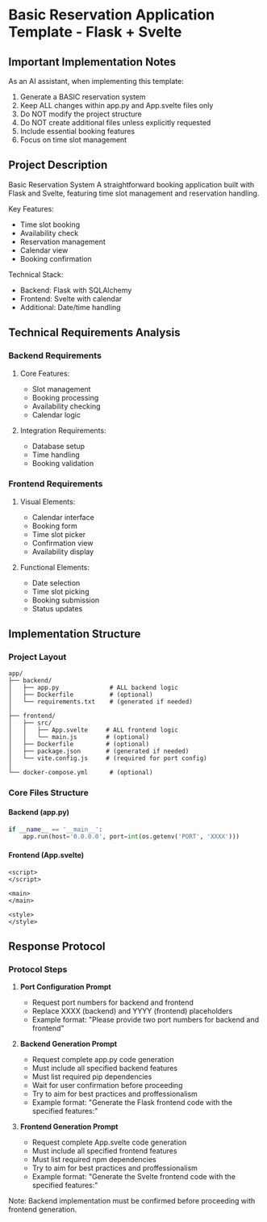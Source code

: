# Basic Reservation Application Template - Flask + Svelte

## Important Implementation Notes

As an AI assistant, when implementing this template:
1. Generate a BASIC reservation system
2. Keep ALL changes within app.py and App.svelte files only
3. Do NOT modify the project structure
4. Do NOT create additional files unless explicitly requested
5. Include essential booking features
6. Focus on time slot management

## Project Description

Basic Reservation System
A straightforward booking application built with Flask and Svelte, featuring time slot management and reservation handling.

Key Features:
- Time slot booking
- Availability check
- Reservation management
- Calendar view
- Booking confirmation

Technical Stack:
- Backend: Flask with SQLAlchemy
- Frontend: Svelte with calendar
- Additional: Date/time handling

## Technical Requirements Analysis

### Backend Requirements
1. Core Features:
   - Slot management
   - Booking processing
   - Availability checking
   - Calendar logic

2. Integration Requirements:
   - Database setup
   - Time handling
   - Booking validation

### Frontend Requirements
1. Visual Elements:
   - Calendar interface
   - Booking form
   - Time slot picker
   - Confirmation view
   - Availability display

2. Functional Elements:
   - Date selection
   - Time slot picking
   - Booking submission
   - Status updates

## Implementation Structure

### Project Layout
```plaintext
app/
├── backend/
│   ├── app.py              # ALL backend logic
│   ├── Dockerfile          # (optional)
│   └── requirements.txt    # (generated if needed)
│
├── frontend/
│   ├── src/
│   │   ├── App.svelte     # ALL frontend logic
│   │   └── main.js        # (optional)
│   ├── Dockerfile         # (optional)
│   ├── package.json       # (generated if needed)
│   └── vite.config.js     # (required for port config)
│
└── docker-compose.yml      # (optional)
```

### Core Files Structure

#### Backend (app.py)
```python
if __name__ == '__main__':
    app.run(host='0.0.0.0', port=int(os.getenv('PORT', 'XXXX')))
```

#### Frontend (App.svelte)
```svelte
<script>
</script>

<main>
</main>

<style>
</style>
```

## Response Protocol

### Protocol Steps

1. **Port Configuration Prompt**
   - Request port numbers for backend and frontend
   - Replace XXXX (backend) and YYYY (frontend) placeholders
   - Example format: "Please provide two port numbers for backend and frontend"

2. **Backend Generation Prompt**
   - Request complete app.py code generation
   - Must include all specified backend features
   - Must list required pip dependencies
   - Wait for user confirmation before proceeding
   - Try to aim for best practices and proffessionalism
   - Example format: "Generate the Flask frontend code with the specified features:"

3. **Frontend Generation Prompt**
   - Request complete App.svelte code generation
   - Must include all specified frontend features
   - Must list required npm dependencies
   - Try to aim for best practices and proffessionalism
   - Example format: "Generate the Svelte frontend code with the specified features:"

Note: Backend implementation must be confirmed before proceeding with frontend generation.